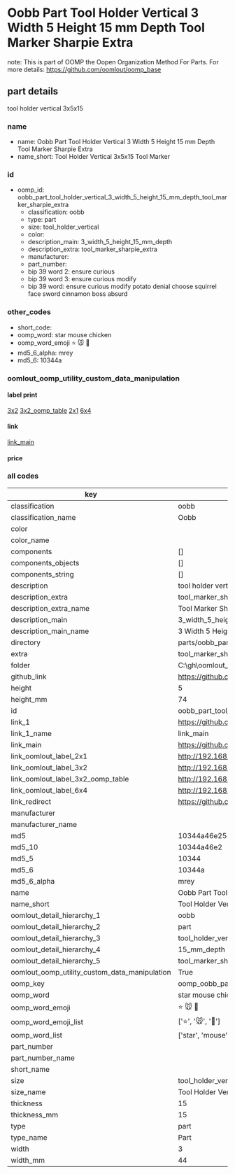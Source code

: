 # Oobb Part Tool Holder Vertical 3 Width 5 Height 15 mm Depth Tool Marker Sharpie Extra  

note: This is part of OOMP the Oopen Organization Method For Parts. For more details: https://github.com/oomlout/oomp_base

##  part details
  



tool holder vertical 3x5x15



### name
* name: Oobb Part Tool Holder Vertical 3 Width 5 Height 15 mm Depth Tool Marker Sharpie Extra
* name_short: Tool Holder Vertical 3x5x15 Tool Marker
### id
* oomp_id: oobb_part_tool_holder_vertical_3_width_5_height_15_mm_depth_tool_marker_sharpie_extra
  * classification: oobb
  * type: part
  * size: tool_holder_vertical
  * color: 
  * description_main: 3_width_5_height_15_mm_depth
  * description_extra: tool_marker_sharpie_extra
  * manufacturer: 
  * part_number: 
  * bip 39 word 2: ensure curious
  * bip 39 word 3: ensure curious modify
  * bip 39 word: ensure curious modify potato denial choose squirrel face sword cinnamon boss absurd

### other_codes
* short_code: 
* oomp_word: star mouse chicken
* oomp_word_emoji :star: :mouse: :chicken:
* md5_6_alpha: mrey
* md5_6: 10344a






### oomlout_oomp_utility_custom_data_manipulation
#### label print
[3x2](http://192.168.1.245:1112/?label=oomp%20mrey)
[3x2_oomp_table](http://192.168.1.108:1112/?label=oomp%20mrey)
[2x1](http://192.168.1.242:1112/?label=oomp%20mrey)
[6x4](http://192.168.1.55:1112/?label=oomp%20mrey)    

#### link

[link_main](https://github.com/oomlout/oomlout_oobb_version_4_generated_parts/tree/main/navigation_oomp/oobb/part/tool_holder_vertical/3_width_5_height_15_mm_depth/tool_marker_sharpie_extra/part)                              

#### price







### all codes 
| key | value |  
| --- | --- |  
| classification | oobb |  
| classification_name | Oobb |  
| color |  |  
| color_name |  |  
| components | [] |  
| components_objects | [] |  
| components_string | [] |  
| description | tool holder vertical 3x5x15 |  
| description_extra | tool_marker_sharpie_extra |  
| description_extra_name | Tool Marker Sharpie Extra |  
| description_main | 3_width_5_height_15_mm_depth |  
| description_main_name | 3 Width 5 Height 15 mm Depth |  
| directory | parts/oobb_part_tool_holder_vertical_3_width_5_height_15_mm_depth_tool_marker_sharpie_extra |  
| extra | tool_marker_sharpie |  
| folder | C:\gh\oomlout_oobb_version_4_generated_parts\parts\oobb_part_tool_holder_vertical_3_width_5_height_15_mm_depth_tool_marker_sharpie_extra |  
| github_link | https://github.com/oomlout/oomlout_oomp_part_src/tree/main/parts/oobb_part_tool_holder_vertical_3_width_5_height_15_mm_depth_tool_marker_sharpie_extra |  
| height | 5 |  
| height_mm | 74 |  
| id | oobb_part_tool_holder_vertical_3_width_5_height_15_mm_depth_tool_marker_sharpie_extra |  
| link_1 | https://github.com/oomlout/oomlout_oobb_version_4_generated_parts/tree/main/navigation_oomp/oobb/part/tool_holder_vertical/3_width_5_height_15_mm_depth/tool_marker_sharpie_extra/part |  
| link_1_name | link_main |  
| link_main | https://github.com/oomlout/oomlout_oobb_version_4_generated_parts/tree/main/navigation_oomp/oobb/part/tool_holder_vertical/3_width_5_height_15_mm_depth/tool_marker_sharpie_extra/part |  
| link_oomlout_label_2x1 | http://192.168.1.242:1112/?label=oomp%20mrey |  
| link_oomlout_label_3x2 | http://192.168.1.245:1112/?label=oomp%20mrey |  
| link_oomlout_label_3x2_oomp_table | http://192.168.1.108:1112/?label=oomp%20mrey |  
| link_oomlout_label_6x4 | http://192.168.1.55:1112/?label=oomp%20mrey |  
| link_redirect | https://github.com/oomlout/oomlout_oobb_version_4_generated_parts/tree/main/parts/oobb_tool_holder_vertical_03_05_15_ex_tool_marker_sharpie |  
| manufacturer |  |  
| manufacturer_name |  |  
| md5 | 10344a46e2519a74a11d3a8d1d4d7a5a |  
| md5_10 | 10344a46e2 |  
| md5_5 | 10344 |  
| md5_6 | 10344a |  
| md5_6_alpha | mrey |  
| name | Oobb Part Tool Holder Vertical 3 Width 5 Height 15 mm Depth Tool Marker Sharpie Extra |  
| name_short | Tool Holder Vertical 3x5x15 Tool Marker |  
| oomlout_detail_hierarchy_1 | oobb |  
| oomlout_detail_hierarchy_2 | part |  
| oomlout_detail_hierarchy_3 | tool_holder_vertical |  
| oomlout_detail_hierarchy_4 | 15_mm_depth |  
| oomlout_detail_hierarchy_5 | tool_marker_sharpie_extra |  
| oomlout_oomp_utility_custom_data_manipulation | True |  
| oomp_key | oomp_oobb_part_tool_holder_vertical_3_width_5_height_15_mm_depth_tool_marker_sharpie_extra |  
| oomp_word | star mouse chicken |  
| oomp_word_emoji | :star: :mouse: :chicken: |  
| oomp_word_emoji_list | [':star:', ':mouse:', ':chicken:'] |  
| oomp_word_list | ['star', 'mouse', 'chicken'] |  
| part_number |  |  
| part_number_name |  |  
| short_name |  |  
| size | tool_holder_vertical |  
| size_name | Tool Holder Vertical |  
| thickness | 15 |  
| thickness_mm | 15 |  
| type | part |  
| type_name | Part |  
| width | 3 |  
| width_mm | 44 |  
